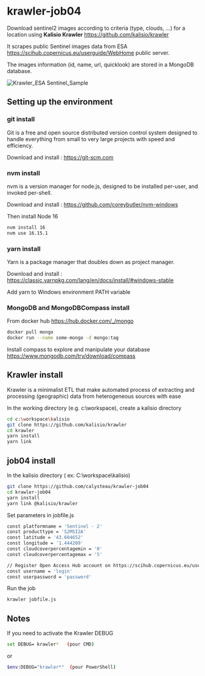 # krawler-job04

Download sentinel2 images according to criteria (type, clouds, ...) for a location using __Kalisio Krawler__ https://github.com/kalisio/krawler

It scrapes public Sentinel images data from ESA https://scihub.copernicus.eu/userguide/WebHome public server. 

The images information (id, name, url, quicklook) are stored in a MongoDB database.

![Krawler_ESA Sentinel_Sample](https://www.calysteau.fr/images/Krawler_ESA_Sentinel2_Sample.jpg)

## Setting up the environment

### git install
Git is a free and open source distributed version control system designed to handle everything from small to very large projects with speed and efficiency.

Download and install : https://git-scm.com

### nvm install
nvm is a version manager for node.js, designed to be installed per-user, and invoked per-shell.

Download and install : https://github.com/coreybutler/nvm-windows

Then install Node 16

```bash
nvm install 16
nvm use 16.15.1
```

### yarn install
Yarn is a package manager that doubles down as project manager.

Download and install : https://classic.yarnpkg.com/lang/en/docs/install/#windows-stable

Add yarn to Windows environment PATH variable

### MongoDB and MongoDBCompass install
From docker hub https://hub.docker.com/_/mongo
```bash
docker pull mongo
docker run --name some-mongo -d mongo:tag
```

Install compass to explore and manipulate your database
https://www.mongodb.com/try/download/compass

## Krawler install
Krawler is a minimalist ETL that make automated process of extracting and processing (geographic) data from heterogeneous sources with ease

In the working directory (e.g. c:\workspace), create a kalisio directory

```bash
cd c:\workspace\kalisio
git clone https://github.com/kalisio/krawler
cd krawler
yarn install
yarn link
```

## job04 install
In the kalisio directory ( ex: C:\workspace\kalisio)

```bash
git clone https://github.com/calysteau/krawler-job04
cd krawler-job04
yarn install
yarn link @kalisio/krawler
```

Set parameters in jobfile.js
```bash
const platformname = 'Sentinel - 2'
const producttype = 'S2MSI2A'
const latitude = '43.604652'
const longitude = '1.444209'
const cloudcoverpercentagemin = '0'
const cloudcoverpercentagemax = '5'

// Register Open Access Hub account on https://scihub.copernicus.eu/userguide/SelfRegistration and set your login/password credentials
const username = 'login'
const userpassword = 'password'
```

Run the job
```bash
krawler jobfile.js
```

## Notes

If you need to activate the Krawler DEBUG

```bash
set DEBUG= krawler*   (pour CMD)
```
or 
```bash
$env:DEBUG="krawler*"  (pour PowerShell)
```
